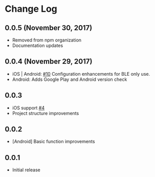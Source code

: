 # Change Log

## 0.0.5 (November 30, 2017)
- Removed from npm organization
- Documentation updates

## 0.0.4 (November 29, 2017)
- iOS | Android: [#10](https://github.com/badfeatures/react-native-nearby-api/pull/10)  Configuration enhancements for BLE only use.
- Android: Adds Google Play and Android version check


## 0.0.3

- iOS support [#4](https://github.com/badfeatures/react-native-nearby-api/pull/4)
- Project structure improvements

## 0.0.2

- [Android] Basic function improvements 

## 0.0.1

- Initial release